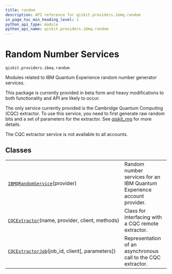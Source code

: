 ```yaml
---
title: random
description: API reference for qiskit.providers.ibmq.random
in_page_toc_min_heading_level: 1
python_api_type: module
python_api_name: qiskit.providers.ibmq.random
---
```


<span id="module-qiskit.providers.ibmq.random" />

<span id="qiskit-providers-ibmq-random" />

# Random Number Services

<span id="module-qiskit.providers.ibmq.random" />

`qiskit.providers.ibmq.random`

Modules related to IBM Quantum Experience random number generator services.

<Admonition title="Caution" type="note">
  This package is currently provided in beta form and heavy modifications to both functionality and API are likely to occur.
</Admonition>

The only service currently provided is the Cambridge Quantum Computing (CQC) extractor. To use this service, you need to first generate raw random bits and a set of parameters for the extractor. See [qiskit\_rng](https://github.com/qiskit-community/qiskit_rng) for more details.

<Admonition title="Note" type="note">
  The CQC extractor service is not available to all accounts.
</Admonition>

## Classes

|                                                                                                                                                                                               |                                                                        |
| --------------------------------------------------------------------------------------------------------------------------------------------------------------------------------------------- | ---------------------------------------------------------------------- |
| [`IBMQRandomService`](qiskit.providers.ibmq.random.IBMQRandomService#qiskit.providers.ibmq.random.IBMQRandomService "qiskit.providers.ibmq.random.IBMQRandomService")(provider)               | Random number services for an IBM Quantum Experience account provider. |
| [`CQCExtractor`](qiskit.providers.ibmq.random.CQCExtractor#qiskit.providers.ibmq.random.CQCExtractor "qiskit.providers.ibmq.random.CQCExtractor")(name, provider, client, methods)            | Class for interfacing with a CQC remote extractor.                     |
| [`CQCExtractorJob`](qiskit.providers.ibmq.random.CQCExtractorJob#qiskit.providers.ibmq.random.CQCExtractorJob "qiskit.providers.ibmq.random.CQCExtractorJob")(job\_id, client\[, parameters]) | Representation of an asynchronous call to the CQC extractor.           |

